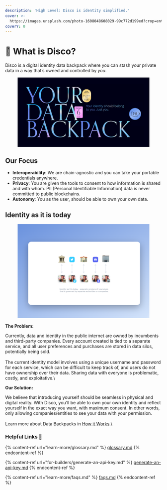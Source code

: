 ```yaml
---
description: 'High Level: Disco is identity simplified.'
cover: >-
  https://images.unsplash.com/photo-1608048608029-99c772d199ed?crop=entropy&cs=srgb&fm=jpg&ixid=MnwxOTcwMjR8MHwxfHNlYXJjaHwyfHxkaXNjb3xlbnwwfHx8fDE2ODI5NzM0MjA&ixlib=rb-4.0.3&q=85
coverY: 0
---
```


# 🔮 What is Disco?

Disco is a digital identity data backpack where you can stash your private data in a way that’s owned and controlled by _you_.&#x20;



<figure><img src=".gitbook/assets/image (14).png" alt=""><figcaption></figcaption></figure>

## Our Focus <a href="#disco-is-identity-simplified-we-are-focused-on" id="disco-is-identity-simplified-we-are-focused-on"></a>

* **Interoperability**: We are chain-agnostic and you can take your portable credentials anywhere.
* **Privacy**: You are given the tools to consent to how information is shared and with whom. PII (Personal Identifiable Information) data is never committed to public blockchains.
* **Autonomy**: You as the user, should be able to own your own data.

## Identity as it is today <a href="#identity-as-it-is-today" id="identity-as-it-is-today"></a>

<figure><img src=".gitbook/assets/image (17).png" alt=""><figcaption></figcaption></figure>

**The Problem:**&#x20;

Currently, data and identity in the public internet are owned by incumbents and third-party companies. Every account created is tied to a separate service, and all user preferences and purchases are stored in data silos, potentially being sold. \
\
The current identity model involves using a unique username and password for each service, which can be difficult to keep track of, and users do not have ownership over their data. Sharing data with everyone is problematic, costly, and exploitative.\


**Our Solution:**

We believe that introducing yourself should be seamless in physical and digital reality. With Disco, you’ll be able to own your own identity and reflect yourself in the exact way you want, with maximum consent. In other words, only allowing companies/entities to see your data with your permission. \
\
Learn more about Data Backpacks in [How it Works](broken-reference).\


### Helpful Links :link:

{% content-ref url="learn-more/glossary.md" %}
[glossary.md](learn-more/glossary.md)
{% endcontent-ref %}

{% content-ref url="for-builders/generate-an-api-key.md" %}
[generate-an-api-key.md](for-builders/generate-an-api-key.md)
{% endcontent-ref %}

{% content-ref url="learn-more/faqs.md" %}
[faqs.md](learn-more/faqs.md)
{% endcontent-ref %}
